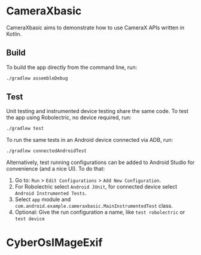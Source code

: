 # CameraXbasic

CameraXbasic aims to demonstrate how to use CameraX APIs written in Kotlin.

## Build

To build the app directly from the command line, run:
```sh
./gradlew assembleDebug
```

## Test

Unit testing and instrumented device testing share the same code. To test the app using Robolectric, no device required, run:
```sh
./gradlew test
```

To run the same tests in an Android device connected via ADB, run:
```sh
./gradlew connectedAndroidTest
```

Alternatively, test running configurations can be added to Android Studio for convenience (and a nice UI). To do that:
1. Go to: `Run` > `Edit Configurations` > `Add New Configuration`.
1. For Robolectric select `Android JUnit`, for connected device select `Android Instrumented Tests`.
1. Select `app` module and `com.android.example.cameraxbasic.MainInstrumentedTest` class.
1. Optional: Give the run configuration a name, like `test robolectric` or `test device`
# CyberOsIMageExif
